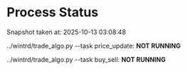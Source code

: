 # Process Status

Snapshot taken at: 2025-10-13 03:08:48

../wintrd/trade_algo.py --task price_update: **NOT RUNNING**

../wintrd/trade_algo.py --task buy_sell: **NOT RUNNING**

